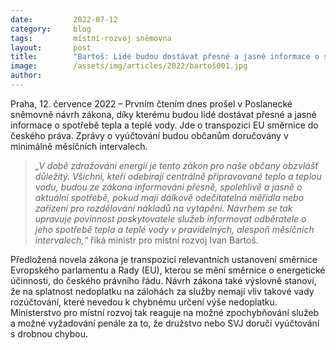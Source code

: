 ```yaml
---
date:         2022-07-12
category:     blog
tags:         místní-rozvoj sněmovna
layout:       post
title:        "Bartoš: Lidé budou dostávat přesné a jasné informace o spotřebě tepla a teplé vody"
image:        /assets/img/articles/2022/bartoš001.jpg
author:       
---
```


Praha, 12. července 2022 – Prvním čtením dnes prošel v Poslanecké sněmovně návrh zákona, díky kterému budou lidé dostávat přesné a jasné informace o spotřebě tepla a teplé vody. Jde o transpozici EU směrnice do českého práva. Zprávy o vyúčtování budou občanům doručovány v minimálně měsíčních intervalech.

> *„V době zdražování energií je tento zákon pro naše občany obzvlášť důležitý. Všichni, kteří odebírají centrálně připravované teplo a teplou vodu, budou ze zákona informováni přesně, spolehlivě a jasně o aktuální spotřebě, pokud mají dálkově odečitatelná měřidla nebo zařízení pro rozdělování nákladů na vytápění. Návrhem se tak upravuje povinnost poskytovatele služeb informovat odběratele o jeho spotřebě tepla a teplé vody v pravidelných, alespoň měsíčních intervalech,“* říká ministr pro místní rozvoj Ivan Bartoš.

Předložená novela zákona je transpozicí relevantních ustanovení směrnice Evropského parlamentu a Rady (EU), kterou se mění směrnice o energetické účinnosti, do českého právního řádu. Návrh zákona také výslovně stanoví, že na splatnost nedoplatku na zálohách za služby nemají vliv takové vady rozúčtování, které nevedou k chybnému určení výše nedoplatku. Ministerstvo pro místní rozvoj tak reaguje na možné zpochybňování služeb a možné vyžadování penále za to, že družstvo nebo SVJ doručí vyúčtování s drobnou chybou.

